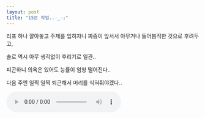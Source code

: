 ```yaml
---
layout: post
title: "15분 작업..-_-;"
---
```


리프 하나 깔아놓고 주제를 입히자니 짜증이 앞서서 아무거나 들어봄직한 것으로 후려두고,

솔로 역시 아무 생각없이 후리기로 일관..

피곤하니 의욕은 있어도 능률이 엄청 떨어진다..

다음 주엔 일찍 일찍 퇴근해서 머리를 식혀줘야겠다..


<audio src="/assets/images/69f21e4e115af7bc7b4e037aa3e7f5b3.mp3" controls preload></audio>




